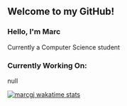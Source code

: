 ## Welcome to my GitHub!

### Hello, I'm Marc
 Currently a Computer Science student
 

### Currently Working On:
 null


[![marcgj wakatime stats](https://github-readme-stats.vercel.app/api/wakatime?username=marcgj)](https://github.com/anuraghazra/github-readme-stats)

